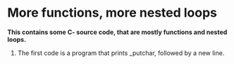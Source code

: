 # More functions, more nested loops
**This contains some C- source code, that are mostly functions and nested loops.**
1. The first code is a program that prints _putchar, followed by a new line.
